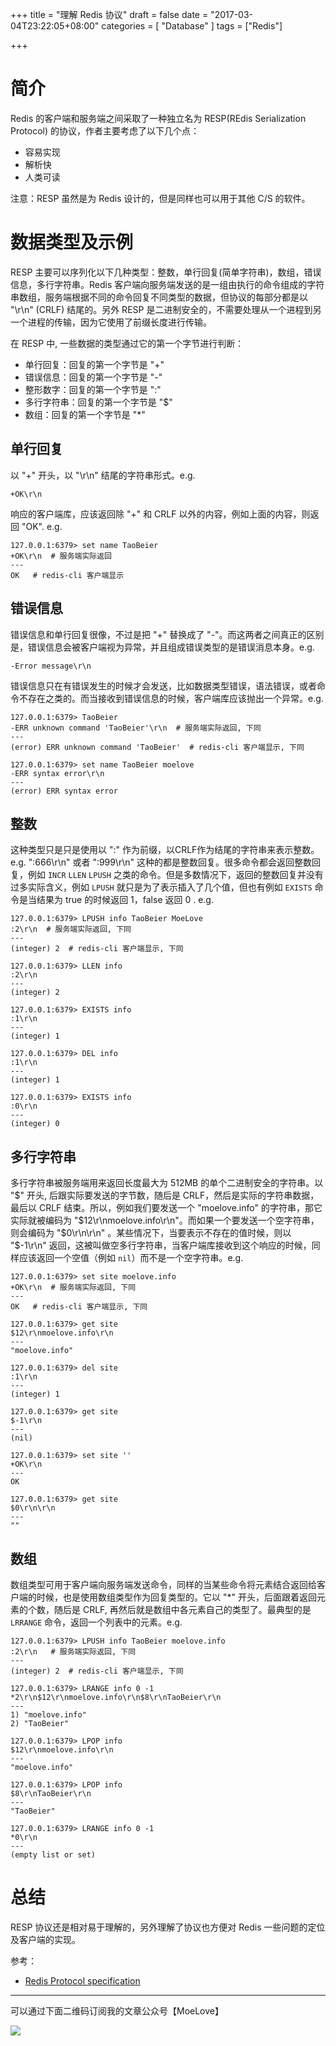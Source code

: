 +++
title = "理解 Redis 协议"
draft = false
date = "2017-03-04T23:22:05+08:00"
categories = [ "Database" ]
tags = ["Redis"]

+++

# 简介

Redis 的客户端和服务端之间采取了一种独立名为 RESP(REdis Serialization Protocol) 的协议，作者主要考虑了以下几个点：

* 容易实现
* 解析快
* 人类可读

注意：RESP 虽然是为 Redis 设计的，但是同样也可以用于其他 C/S 的软件。


# 数据类型及示例

RESP 主要可以序列化以下几种类型：整数，单行回复(简单字符串)，数组，错误信息，多行字符串。Redis 客户端向服务端发送的是一组由执行的命令组成的字符串数组，服务端根据不同的命令回复不同类型的数据，但协议的每部分都是以 "\r\n" (CRLF) 结尾的。另外 RESP 是二进制安全的，不需要处理从一个进程到另一个进程的传输，因为它使用了前缀长度进行传输。

在 RESP 中, 一些数据的类型通过它的第一个字节进行判断：

* 单行回复：回复的第一个字节是 "+"
* 错误信息：回复的第一个字节是 "-"
* 整形数字：回复的第一个字节是 ":"
* 多行字符串：回复的第一个字节是 "\$"
* 数组：回复的第一个字节是 "*"

## 单行回复

以 "+" 开头，以 "\r\n" 结尾的字符串形式。e.g.

```
+OK\r\n
```

响应的客户端库，应该返回除 "+" 和 CRLF 以外的内容，例如上面的内容，则返回 "OK". e.g.

```
127.0.0.1:6379> set name TaoBeier
+OK\r\n  # 服务端实际返回
---
OK   # redis-cli 客户端显示
```

## 错误信息

错误信息和单行回复很像，不过是把 "+" 替换成了 "-"。而这两者之间真正的区别是，错误信息会被客户端视为异常，并且组成错误类型的是错误消息本身。e.g.

```
-Error message\r\n
```

错误信息只在有错误发生的时候才会发送，比如数据类型错误，语法错误，或者命令不存在之类的。而当接收到错误信息的时候，客户端库应该抛出一个异常。e.g.

```
127.0.0.1:6379> TaoBeier
-ERR unknown command 'TaoBeier'\r\n  # 服务端实际返回, 下同
---
(error) ERR unknown command 'TaoBeier'  # redis-cli 客户端显示, 下同

127.0.0.1:6379> set name TaoBeier moelove
-ERR syntax error\r\n
---
(error) ERR syntax error
```

## 整数

这种类型只是只是使用以 ":" 作为前缀，以CRLF作为结尾的字符串来表示整数。e.g. ":666\r\n" 或者 ":999\r\n" 这种的都是整数回复。很多命令都会返回整数回复，例如 `INCR` `LLEN` `LPUSH` 之类的命令。但是多数情况下，返回的整数回复并没有过多实际含义，例如 `LPUSH` 就只是为了表示插入了几个值，但也有例如 `EXISTS` 命令是当结果为 true 的时候返回 1，false 返回 0 . e.g.

```
127.0.0.1:6379> LPUSH info TaoBeier MoeLove
:2\r\n  # 服务端实际返回, 下同
---
(integer) 2  # redis-cli 客户端显示, 下同

127.0.0.1:6379> LLEN info
:2\r\n
---
(integer) 2

127.0.0.1:6379> EXISTS info
:1\r\n
---
(integer) 1

127.0.0.1:6379> DEL info
:1\r\n
---
(integer) 1

127.0.0.1:6379> EXISTS info
:0\r\n
---
(integer) 0
```

## 多行字符串

多行字符串被服务端用来返回长度最大为 512MB 的单个二进制安全的字符串。以 "\$" 开头, 后跟实际要发送的字节数，随后是 CRLF，然后是实际的字符串数据，最后以 CRLF 结束。所以，例如我们要发送一个 "moelove.info" 的字符串，那它实际就被编码为 "\$12\r\nmoelove.info\r\n"。而如果一个要发送一个空字符串，则会编码为 "\$0\r\n\r\n" 。某些情况下，当要表示不存在的值时候，则以 "\$-1\r\n" 返回，这被叫做空多行字符串，当客户端库接收到这个响应的时候，同样应该返回一个空值（例如 `nil`）而不是一个空字符串。e.g.

```
127.0.0.1:6379> set site moelove.info
+OK\r\n  # 服务端实际返回, 下同
---
OK   # redis-cli 客户端显示, 下同

127.0.0.1:6379> get site
$12\r\nmoelove.info\r\n
---
"moelove.info"

127.0.0.1:6379> del site
:1\r\n
---
(integer) 1

127.0.0.1:6379> get site
$-1\r\n
---
(nil)

127.0.0.1:6379> set site ''
+OK\r\n
---
OK

127.0.0.1:6379> get site
$0\r\n\r\n
---
""
```

## 数组

数组类型可用于客户端向服务端发送命令，同样的当某些命令将元素结合返回给客户端的时候，也是使用数组类型作为回复类型的。它以 "*" 开头，后面跟着返回元素的个数，随后是 CRLF, 再然后就是数组中各元素自己的类型了。最典型的是 `LRRANGE` 命令，返回一个列表中的元素。e.g.

```
127.0.0.1:6379> LPUSH info TaoBeier moelove.info
:2\r\n   # 服务端实际返回, 下同
---
(integer) 2  # redis-cli 客户端显示, 下同

127.0.0.1:6379> LRANGE info 0 -1
*2\r\n$12\r\nmoelove.info\r\n$8\r\nTaoBeier\r\n
---
1) "moelove.info"
2) "TaoBeier"

127.0.0.1:6379> LPOP info
$12\r\nmoelove.info\r\n
---
"moelove.info"

127.0.0.1:6379> LPOP info
$8\r\nTaoBeier\r\n
---
"TaoBeier"

127.0.0.1:6379> LRANGE info 0 -1
*0\r\n
---
(empty list or set)
```


# 总结

RESP 协议还是相对易于理解的，另外理解了协议也方便对 Redis 一些问题的定位及客户端的实现。


参考：

* [Redis Protocol specification](https://redis.io/topics/protocol)


-----
可以通过下面二维码订阅我的文章公众号【MoeLove】

![](http://moelove.qiniudn.com/my_qrcode.jpg)

